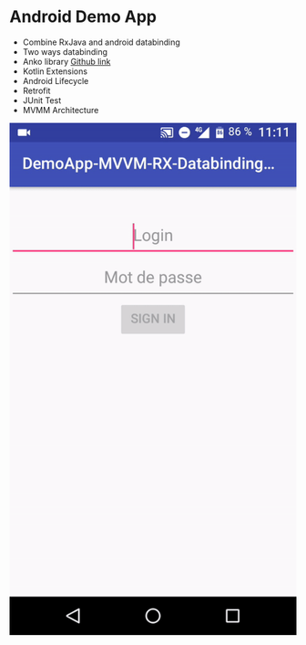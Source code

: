 # Android Demo App
* Combine RxJava and android databinding
* Two ways databinding
* Anko library [Github link](https://github.com/Kotlin/anko)
* Kotlin Extensions
* Android Lifecycle
* Retrofit
* JUnit Test
* MVMM Architecture

![Alt Text](demo-app-gif.gif)
